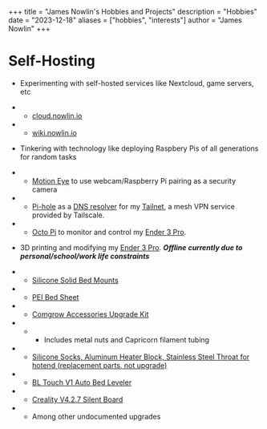 +++
title = "James Nowlin's Hobbies and Projects"
description = "Hobbies"
date = "2023-12-18"
aliases = ["hobbies", "interests"]
author = "James Nowlin"
+++

# Self-Hosting

- Experimenting with self-hosted services like Nextcloud, game servers, etc
    
- - [cloud.nowlin.io](https://cloud.nowlin.io)
- - [wiki.nowlin.io](https://wiki.nowlin.io)
- Tinkering with technology like deploying Raspbery Pis of all generations for random tasks
    
- - [Motion Eye](https://github.com/motioneye-project/motioneye/wiki/Installation) to use webcam/Raspberry Pi pairing as a security camera
- - [Pi-hole](https://pi-hole.net/) as a [DNS resolver](https://tailscale.com/kb/1114/pi-hole/) for my [Tailnet](https://tailscale.com/kb/1151/what-is-tailscale/), a mesh VPN service provided by Tailscale.
- - [Octo Pi](https://octoprint.org/) to monitor and control my [Ender 3 Pro](https://www.creality.com/products/ender-3-pro-3d-printer).
- 3D printing and modifying my [Ender 3 Pro](https://www.creality.com/products/ender-3-pro-3d-printer). ***Offline currently due to personal/school/work life constraints***
    
- - [Silicone Solid Bed Mounts](https://www.amazon.com/Creality-Official-3D-Heat-Resistant-Replacement/dp/B0C4NXNW1R/)
- - [PEI Bed Sheet](https://www.amazon.com/gp/product/B082PFL8TX/)
- - [Comgrow Accessories Upgrade Kit](https://www.amazon.com/gp/product/B08B83VJMD/)
- - - Includes metal nuts and Capricorn filament tubing
- - [Silicone Socks, Aluminum Heater Block, Stainless Steel Throat for hotend (replacement parts, not upgrade)](https://www.amazon.com/gp/product/B07PLWG94W/)
- - [BL Touch V1 Auto Bed Leveler](https://www.amazon.com/gp/product/B0859T6JVC/)
- - [Creality V4.2.7 Silent Board](https://www.creality3dofficial.com/products/creality-silent-mainboard-v4-2-7)
- - Among other undocumented upgrades
